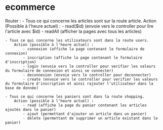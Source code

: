 # ecommerce

Router : 
    - Tous ce qui concerne les articles sont sur la route article.
        Action (Possible à l'heure actuel) :
            - read($id)  (envoie vers le controller pour lire l'article avec $id)
            - readAll (afficher la pages avec tous les articles)

    - Tous ce qui concerne les utilisateurs sont dans la route users.
        Action (possible à l'heure actuel) :
            - connexion (affiche la page contenant le formulaire de connexion)
            - inscription (affiche la page contenant le formulaire d'inscription)
            - login (envoie vers le controller pour verifier les valeurs du formulaire de connexion et ainsi se connecter)
            - deconnexion (envoie vers le controller pour deconnecter)
            - create (envoie vers le controller pour verifier les valeurs du formulaire d'inscription et ainsi rajouter l'utilisateur dans la base de donnée)
    
    - Tous ce qui concerne les paniers sont dans la route shopping.
        Action (possible à l'heure actuel) :
            - read (affiche la page du panier contenant les articles ajoutés dans le panier)
            - ajout (permettant d'ajouter un article dans un panier)
            - delete (permettant de supprimer un article existant dans le panier)
            
